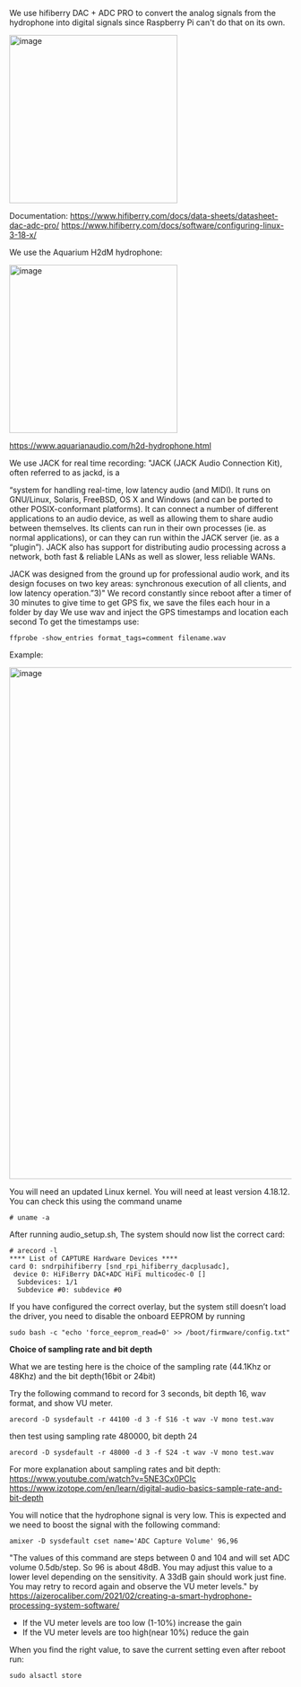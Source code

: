 We use hifiberry DAC + ADC PRO to convert the analog signals from the hydrophone into digital signals since Raspberry Pi can't do that on its own.

<img width="300" height="300" alt="image" src="https://github.com/user-attachments/assets/98b15cbb-4b7c-43ad-be3a-2ddac484e75f" />

Documentation: 
https://www.hifiberry.com/docs/data-sheets/datasheet-dac-adc-pro/
https://www.hifiberry.com/docs/software/configuring-linux-3-18-x/

We use the Aquarium H2dM hydrophone: 

<img width="300" height="300" alt="image" src="https://github.com/user-attachments/assets/96e2f575-5d22-4b13-bf0e-a4b18c40ea35" />

https://www.aquarianaudio.com/h2d-hydrophone.html

We use JACK for real time recording:
"JACK (JACK Audio Connection Kit), often referred to as jackd, is a

“system for handling real-time, low latency audio (and MIDI). It runs on GNU/Linux, Solaris, FreeBSD, OS X and Windows (and can be ported to other POSIX-conformant platforms). It can connect a number of different applications to an audio device, as well as allowing them to share audio between themselves. Its clients can run in their own processes (ie. as normal applications), or can they can run within the JACK server (ie. as a “plugin”). JACK also has support for distributing audio processing across a network, both fast & reliable LANs as well as slower, less reliable WANs.

JACK was designed from the ground up for professional audio work, and its design focuses on two key areas: synchronous execution of all clients, and low latency operation.”3)"
We record constantly since reboot after a timer of 30 minutes to give time to get GPS fix,
we save the files each hour in a folder by day
We use wav and inject the GPS timestamps and location each second
To get the timestamps use: 
```
ffprobe -show_entries format_tags=comment filename.wav
```
Example:


<img width="859" height="913" alt="image" src="https://github.com/user-attachments/assets/ae0080e9-c582-467e-9c72-6a80264220f3" />



You will need an updated Linux kernel. You will need at least version 4.18.12. You can check this using the command uname
```
# uname -a
```

After running audio_setup.sh, The system should now list the correct card:
```
# arecord -l
**** List of CAPTURE Hardware Devices ****
card 0: sndrpihifiberry [snd_rpi_hifiberry_dacplusadc], 
 device 0: HiFiBerry DAC+ADC HiFi multicodec-0 []
  Subdevices: 1/1
  Subdevice #0: subdevice #0
```
If you have configured the correct overlay, but the system still doesn’t load the driver, you need to disable the onboard EEPROM by 
running
```
sudo bash -c "echo 'force_eeprom_read=0' >> /boot/firmware/config.txt"
```
**Choice of sampling rate and bit depth** 

What we are testing here is the choice of the sampling rate (44.1Khz or 48Khz) and the bit depth(16bit or 24bit)

 Try the following command to record for 3 seconds, bit depth 16, wav format, and show VU meter.
```
arecord -D sysdefault -r 44100 -d 3 -f S16 -t wav -V mono test.wav
```
then test using sampling rate 480000, bit depth 24
```
arecord -D sysdefault -r 48000 -d 3 -f S24 -t wav -V mono test.wav
```
For more explanation about sampling rates and bit depth: https://www.youtube.com/watch?v=5NE3Cx0PClc
https://www.izotope.com/en/learn/digital-audio-basics-sample-rate-and-bit-depth

You will notice that the hydrophone signal is very low. This is expected and we need to boost the signal with the following command:

```
amixer -D sysdefault cset name='ADC Capture Volume' 96,96
```
"The values of this command are steps between 0 and 104 and will set ADC volume 0.5db/step. So 96 is about 48dB. You may adjust this value to a lower level depending on the sensitivity. A 33dB gain should work just fine. You may retry to record again and observe the VU meter levels."
by https://aizerocaliber.com/2021/02/creating-a-smart-hydrophone-processing-system-software/

- If the VU meter levels are too low (1-10%)  increase the gain
- If the VU meter levels are too high(near 10%) reduce the gain

When you find the right value, to save the current setting even after reboot run:
  ```
  sudo alsactl store
  ```
